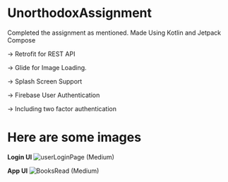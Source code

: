 # UnorthodoxAssignment


Completed the assignment as mentioned.
Made Using Kotlin and Jetpack Compose 

-> Retrofit for REST API

-> Glide for Image Loading.

-> Splash Screen Support

-> Firebase User Authentication

-> Including two factor authentication 


# Here are some images 
**Login UI**
![userLoginPage (Medium)](https://github.com/bharath914/UnorthodoxAssignment/assets/98139751/524d5c58-38a5-42cc-9c37-79e24a096ac9)


**App UI**
![BooksRead (Medium)](https://github.com/bharath914/UnorthodoxAssignment/assets/98139751/2f0a259b-dd0b-4bae-849e-7cb274afec85)
